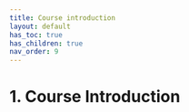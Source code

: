 ```yaml
---
title: Course introduction
layout: default
has_toc: true
has_children: true
nav_order: 9
---
```


# 1. Course Introduction